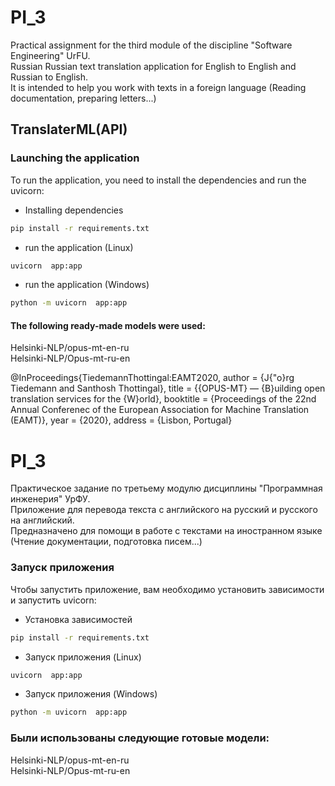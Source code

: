 # PI_3
Practical assignment for the third module of the discipline "Software Engineering" UrFU.    
Russian Russian text translation application for English to English and Russian to English.    
It is intended to help you work with texts in a foreign language (Reading documentation, preparing letters...)   

## TranslaterML(API)

### Launching the application

To run the application, you need to install the dependencies and run the uvicorn:
 - Installing dependencies
```bash
pip install -r requirements.txt
```
 - run the application (Linux)
```bash
uvicorn  app:app
```
- run the application (Windows)
```bash
python -m uvicorn  app:app
```
#### The following ready-made models were used:
Helsinki-NLP/opus-mt-en-ru     
Helsinki-NLP/Opus-mt-ru-en

@InProceedings{TiedemannThottingal:EAMT2020,
  author = {J{\"o}rg Tiedemann and Santhosh Thottingal},
  title = {{OPUS-MT} — {B}uilding open translation services for the {W}orld},
  booktitle = {Proceedings of the 22nd Annual Conferenec of the European Association for Machine Translation (EAMT)},
  year = {2020},
  address = {Lisbon, Portugal}

# PI_3
Практическое задание по третьему модулю дисциплины "Программная инженерия" УрФУ.   
Приложение для перевода текста с английского на русский и русского на английский.   
Предназначено для помощи в  работе с текстами на иностранном языке (Чтение документации, подготовка писем...)    

### Запуск приложения

Чтобы запустить приложение, вам необходимо установить зависимости и запустить uvicorn:

 - Установка зависимостей
```bash
pip install -r requirements.txt
```
 - Запуск приложения (Linux)
```bash
uvicorn  app:app
```
 - Запуск приложения (Windows)
```bash
python -m uvicorn  app:app
```

### Были использованы следующие готовые модели:
Helsinki-NLP/opus-mt-en-ru    
Helsinki-NLP/Opus-mt-ru-en
